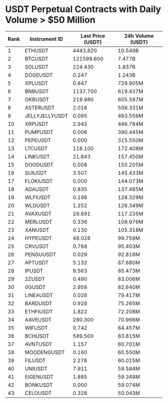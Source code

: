 # USDT Perpetual Contracts with Daily Volume > $50 Million

| Rank | Instrument ID | Last Price (USDT) | 24h Volume (USDT) |
|------|---------------|-------------------|-------------------|
| 1 | ETHUSDT | 4443.820 | 10.549B |
| 2 | BTCUSDT | 121599.600 | 7.477B |
| 3 | SOLUSDT | 224.430 | 1.837B |
| 4 | DOGEUSDT | 0.247 | 1.243B |
| 5 | XPLUSDT | 0.847 | 729.905M |
| 6 | BNBUSDT | 1137.700 | 619.437M |
| 7 | OKBUSDT | 219.980 | 605.597M |
| 8 | ASTERUSDT | 2.018 | 508.331M |
| 9 | JELLYJELLYUSDT | 0.095 | 493.556M |
| 10 | XRPUSDT | 2.943 | 446.784M |
| 11 | PUMPUSDT | 0.006 | 390.445M |
| 12 | PEPEUSDT | 0.000 | 315.550M |
| 13 | LTCUSDT | 118.100 | 172.408M |
| 14 | LINKUSDT | 21.843 | 157.450M |
| 15 | DOODUSDT | 0.008 | 155.205M |
| 16 | SUIUSDT | 3.507 | 145.433M |
| 17 | FLOKIUSDT | 0.000 | 144.073M |
| 18 | ADAUSDT | 0.835 | 137.485M |
| 19 | WLFIUSDT | 0.198 | 128.329M |
| 20 | WLDUSDT | 1.252 | 126.349M |
| 21 | AVAXUSDT | 29.891 | 117.235M |
| 22 | MERLUSDT | 0.336 | 108.976M |
| 23 | XANUSDT | 0.130 | 105.318M |
| 24 | HYPEUSDT | 48.028 | 99.759M |
| 25 | CRVUSDT | 0.768 | 95.403M |
| 26 | PENGUUSDT | 0.029 | 92.816M |
| 27 | APTUSDT | 5.132 | 87.680M |
| 28 | IPUSDT | 9.563 | 85.473M |
| 29 | 2ZUSDT | 0.490 | 83.006M |
| 30 | 0GUSDT | 2.958 | 82.640M |
| 31 | LINEAUSDT | 0.028 | 79.417M |
| 32 | BARDUSDT | 0.928 | 75.265M |
| 33 | ETHFIUSDT | 1.822 | 72.208M |
| 34 | AAVEUSDT | 280.300 | 70.966M |
| 35 | WIFUSDT | 0.742 | 64.457M |
| 36 | BCHUSDT | 589.500 | 63.815M |
| 37 | AVNTUSDT | 1.157 | 60.701M |
| 38 | MOODENGUSDT | 0.160 | 60.550M |
| 39 | FILUSDT | 2.278 | 60.015M |
| 40 | UNIUSDT | 7.911 | 59.584M |
| 41 | EIGENUSDT | 1.885 | 59.349M |
| 42 | BONKUSDT | 0.000 | 59.074M |
| 43 | CELOUSDT | 0.328 | 50.043M |
